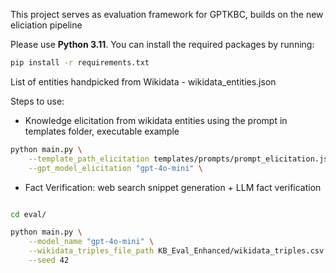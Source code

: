 This project serves as evaluation framework for GPTKBC, builds on the new eliciation pipeline

Please use **Python 3.11**. You can install the required packages by running:

```bash
pip install -r requirements.txt
```

List of entities handpicked from Wikidata - wikidata_entities.json

Steps to use:
- Knowledge elicitation from wikidata entities using the prompt in templates folder, executable example

```bash
python main.py \
    --template_path_elicitation templates/prompts/prompt_elicitation.json.jinja \
    --gpt_model_elicitation "gpt-4o-mini" \
```

- Fact Verification: web search snippet generation +  LLM fact verification

```bash

cd eval/

python main.py \
    --model_name "gpt-4o-mini" \
    --wikidata_triples_file_path KB_Eval_Enhanced/wikidata_triples.csv \
    --seed 42

```
